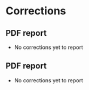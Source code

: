 # Corrections

## PDF report  
* No corrections yet to report  

## PDF report  
* No corrections yet to report  

